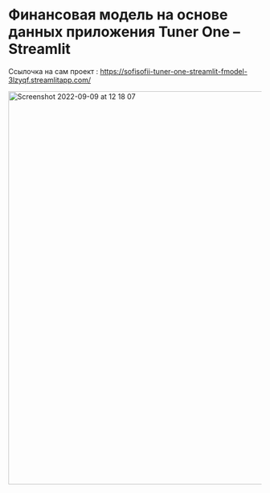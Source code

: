 # Финансовая модель на основе данных приложения Tuner One – Streamlit

Ссылочка на сам проект : 
https://sofisofii-tuner-one-streamlit-fmodel-3lzyqf.streamlitapp.com/

<img width="781" alt="Screenshot 2022-09-09 at 12 18 07" src="https://user-images.githubusercontent.com/79330720/189284110-66a67b73-84ac-405a-8e5f-afa03d4766cb.png">
